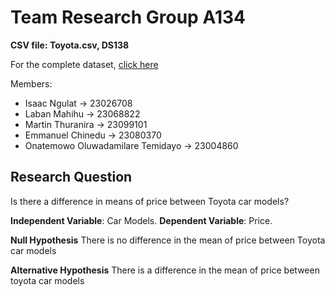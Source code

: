 # Team Research Group A134

**CSV file: Toyota.csv, DS138**

For the complete dataset, [click here](https://www.kaggle.com/datasets/adityadesai13/used-car-dataset-ford-and-mercedes?select=toyota.csv)

Members:

- Isaac Ngulat -> 23026708
- Laban Mahihu -> 23068822
- Martin Thuranira -> 23099101
- Emmanuel Chinedu -> 23080370
- Onatemowo Oluwadamilare Temidayo -> 23004860

## Research Question

Is there a difference in means of price between Toyota car models?

**Independent Variable**: Car Models.
**Dependent Variable**: Price.

**Null Hypothesis**
There is no difference in the mean of price between Toyota car models

**Alternative Hypothesis**
There is a difference in the mean of price between toyota car models
